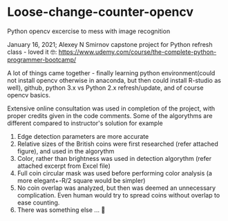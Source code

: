 # Loose-change-counter-opencv
Python opencv excercise to mess with image recognition

January 16, 2021; Alexey N Smirnov
capstone project for Python refresh class - loved it 🤓:
https://www.udemy.com/course/the-complete-python-programmer-bootcamp/

A lot of things came together - finally learning python environment(could not install opencv otherwise in anaconda, but then could install R-studio as well), github, python 3.x vs Python 2.x refresh/update, and of course opencv basics.

Extensive online consultation was used in completion of the project, with proper credits given in the code comments.
Some of the algorythms are different compared to instructor's solution for example
1) Edge detection parameters are more accurate
2) Relative sizes of the British coins were first researched (refer attached figure), and used in the algorythm
3) Color, rather than brightness was used in detection algorythm (refer attached excerpt from Excel file)
4) Full coin circular mask was used before performing color analysis (a more elegant+-R/2 square would be simpler)
5) No coin overlap was analyzed, but then was deemed an unnecessary complication. Even human would try to spread coins without overlap to ease counting.
6) There was something else ... 🤪

